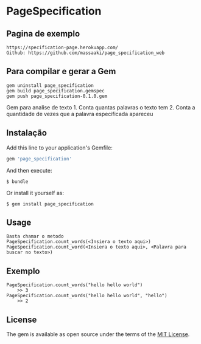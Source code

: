 # PageSpecification

## Pagina de exemplo
	https://specification-page.herokuapp.com/
	Github: https://github.com/massaaki/page_specification_web	


## Para compilar e gerar a Gem 
	gem uninstall page_specification
	gem build page_specification.gemspec
	gem push page_specification-0.1.0.gem

Gem para analise de texto
	1. Conta quantas palavras o texto tem
	2. Conta a quantidade de vezes que a palavra especificada apareceu

## Instalação

Add this line to your application's Gemfile:

```ruby
gem 'page_specification'
```

And then execute:

    $ bundle

Or install it yourself as:

    $ gem install page_specification

## Usage
	Basta chamar o metodo
	PageSpecification.count_words(<Insiera o texto aqui>)
	PageSpecification.count_word(<Insiera o texto aqui>, <Palavra para buscar no texto>)

## Exemplo
	PageSpecification.count_words("hello hello world")
		>> 3
	PageSpecification.count_words("hello hello world", "hello")
		>> 2

## License

The gem is available as open source under the terms of the [MIT License](http://opensource.org/licenses/MIT).

